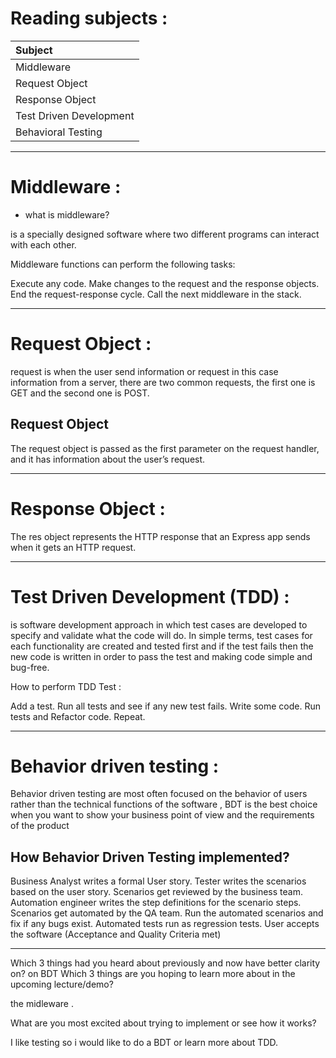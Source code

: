 # Reading subjects :

|Subject|
|:--------------------|
|Middleware|
|Request Object|
|Response Object|
|Test Driven Development|
|Behavioral Testing|

***



# Middleware :
* what is middleware? 

is a specially designed software where two different programs can interact with each other.

Middleware functions can perform the following tasks:

Execute any code.
Make changes to the request and the response objects.
End the request-response cycle.
Call the next middleware in the stack.

*****

# Request Object :
request is when the user send information or request in this case information from a server, there are two common requests, the first one is GET and the second one is POST.

## Request Object
The request object is passed as the first parameter on the request handler, and it has information about the user’s request.

******

# Response Object :

The res object represents the HTTP response that an Express app sends when it gets an HTTP request.

******

# Test Driven Development  (TDD) :
 is software development approach in which test cases are developed to specify and validate what the code will do. In simple terms, test cases for each functionality are created and tested first and if the test fails then the new code is written in order to pass the test and making code simple and bug-free.

 How to perform TDD Test :

Add a test.
Run all tests and see if any new test fails.
Write some code.
Run tests and Refactor code.
Repeat.

******

# Behavior driven testing :
Behavior driven testing are most often focused on the behavior of users rather than the technical functions of the software , BDT is the best choice when you want to show your business point of view and the requirements of the product

## How Behavior Driven Testing implemented?

Business Analyst writes a formal User story.
Tester writes the scenarios based on the user story.
Scenarios get reviewed by the business team.
Automation engineer writes the step definitions for the scenario steps.
Scenarios get automated by the QA team.
Run the automated scenarios and fix if any bugs exist.
Automated tests run as regression tests.
User accepts the software (Acceptance and Quality Criteria met)


*********

Which 3 things had you heard about previously and now have better clarity on?
on BDT
Which 3 things are you hoping to learn more about in the upcoming lecture/demo?

the midleware .


What are you most excited about trying to implement or see how it works?

I like testing so i would like to do a BDT or learn more about TDD.
